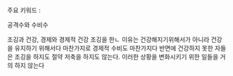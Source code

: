 주요 키워드 :

공격수와 수비수

조깅과 건강, 경제와 경제적 건강
조깅을 한ㄴ 이유는 건강해지기위해서가 아니라 건강을 유지하기 위해서다
마찬가지로 경제적 수비도 마찬가지다
반면에 건강하지 못한 자들은 조깅을 하지도 절약 저축을 하지도 않는다.
이러한 상황을 변화시키기 위한 일들을 거의 하지 않는다
